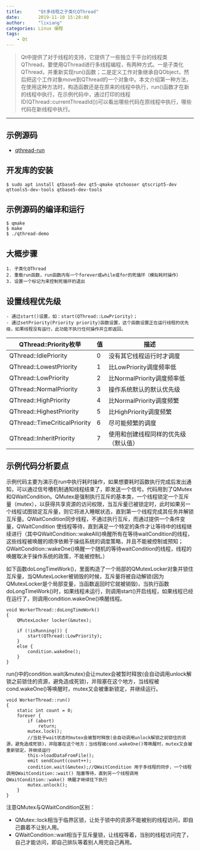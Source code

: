 ```yaml
---
title:      "Qt多线程之子类化QThread"
date:       2019-11-10 15:28:40
author:     "lixiang"
categories: Linux 编程
tags:
    - Qt
---
```


> Qt中提供了对于线程的支持，它提供了一些独立于平台的线程类QThread，要使用QThread进行多线程编程，有两种方式。一是子类化QThread，并重新实现run()函数；二是定义工作对象继承自QObject，然后把这个工作对象move到QThread的一个对象中。本文介绍第一种方法，在使用这种方法时，构造函数还是在原来的线程中执行，run()函数才在新的线程中执行，在示例代码中，通过打印的线程ID(QThread::currentThreadId())可以看出哪些代码在原线程中执行，哪些代码在新线程中执行。

---

## 示例源码
- [qthread-run](https://github.com/eightplus/examples/tree/master/code/Qt/thread/qthread-run)

## 开发库的安装
`$ sudo apt install qtbase5-dev qt5-qmake qtchooser qtscript5-dev qttools5-dev-tools qtbase5-dev-tools`

## 示例源码的编译和运行
```
$ qmake
$ make
$ ./qthread-demo
```

## 大概步骤
	1. 子类化QThread
	2. 重载run函数，run函数内有一个forever或while或for的死循环（模拟耗时操作）
	3. 设置一个标记为来控制死循环的退出

## 设置线程优先级
	- 通过start()设置，如：start(QThread::LowPriority)；
	- 通过setPriority(Priority priority)函数设置，这个函数设置正在运行线程的优先级，如果线程没有运行，此功能不执行任何操作并立即返回。

  | QThread::Priority枚举          |    值    |     描述
  | ----------------------------- | -------- | ---------------------
  | QThread::IdlePriority         |     0    | 没有其它线程运行时才调度
  | QThread::LowestPriority       |     1    | 比LowPriority调度频率低
  | QThread::LowPriority          |     2    | 比NormalPriority调度频率低
  | QThread::NormalPriority       |     3    | 操作系统默认的默认优先级
  | QThread::HighPriority         |     4    | 比NormalPriority调度频繁
  | QThread::HighestPriority      |     5    | 比HighPriority调度频繁
  | QThread::TimeCriticalPriority |     6    | 尽可能频繁的调度
  | QThread::InheritPriority      |     7    | 使用和创建线程同样的优先级（默认值）

## 示例代码分析要点
  示例代码主要为演示在run中执行耗时操作，如果想要耗时函数执行完成后发出通知，可以通过信号槽机制通知线程结束了，即发送一个信号。代码用到了QMutex和QWaitCondition。QMutex是强制执行互斥的基本类，一个线程锁定一个互斥量（mutex），以获得共享资源的访问权限，当互斥量已被锁定时，此时如果另一个线程试图锁定互斥量，则它将进入睡眠状态，直到第一个线程完成其任务并解锁互斥量。QWaitCondition同步线程，不通过执行互斥，而通过提供一个条件变量，QWaitCondition 使线程等待，直到满足一个特定的条件才让等待中的线程继续进行（其中QWaitCondition::wakeAll()唤醒所有在等待waitCondition的线程，这些线程被唤醒的顺序依赖于操组系统的调度策略，并且不能被控制或预知；QWaitCondition::wakeOne()唤醒一个随机的等待waitCondition的线程，线程的唤醒取决于操作系统的政策，不能被控制。）

  如下函数doLongTimeWork()，里面构造了一个局部的QMutexLocker对象并锁住互斥量，当QMutexLocker被销毁的时候，互斥量将被自动解锁(因为QMutexLocker是个局部变量，当函数返回时它就被销毁)，当执行函数doLongTimeWork()时，如果线程未运行，则调用start()开启线程，如果线程已经在运行了，则调用condition.wakeOne()唤醒线程。
  ```
  void WorkerThread::doLongTimeWork()
  {
      QMutexLocker locker(&mutex);

      if (!isRunning()) {
          start(QThread::LowPriority);
      }
      else {
          condition.wakeOne();
      }
  }
  ```

  run()中的condition.wait(&mutex)会让mutex会被暂时释放(会自动调用unlock解锁之前锁住的资源，避免造成死锁)，并阻塞在这个地方，当线程被cond.wakeOne()等唤醒时，mutex又会被重新锁定，并继续运行。
  ```
  void WorkerThread::run()
  {
      static int count = 0;
      forever {
          if (abort)
              return;
          mutex.lock();
          //当处于wait状态时mutex会被暂时释放(会自动调用unlock解锁之前锁住的资源，避免造成死锁)，并阻塞在这个地方；当线程被cond.wakeOne()等唤醒时，mutex又会被重新锁定，并继续运行
          this->loadDataFromFile();
          emit sendCount(count++);
          condition.wait(&mutex);//QWaitCondition 用于多线程的同步，一个线程调用QWaitCondition::wait() 阻塞等待，直到另一个线程调用QWaitCondition::wake() 唤醒才继续往下执行
          mutex.unlock();
      }
  }
  ```

  注意QMutex与QWaitCondition区别：
  - QMutex::lock相当于临界区锁，让处于锁中的资源不能被别的线程访问，即自己霸着不让别人用。
  - QWaitCondition::wait相当于互斥量锁，让线程等着，当别的线程访问完了，自己才能访问，即自己排队等着别人用完自己再用。
